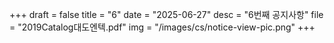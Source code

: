 +++
draft = false
title = "6"
date = "2025-06-27"
desc = "6번째 공지사항"
file = "2019Catalog대도엔텍.pdf"
img = "/images/cs/notice-view-pic.png"
+++
